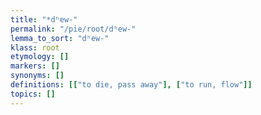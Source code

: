 ```yaml
---
title: "*dʰew-"
permalink: "/pie/root/dʰew-"
lemma_to_sort: "dʰew-"
klass: root
etymology: []
markers: []
synonyms: []
definitions: [["to die, pass away"], ["to run, flow"]]
topics: []
---
```

